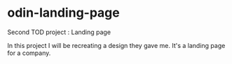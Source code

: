 # odin-landing-page

Second TOD project : Landing page

In this project I will be recreating a design they gave me.
It's a landing page for a company.
